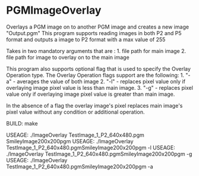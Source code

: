 # PGMImageOverlay
Overlays a PGM image on to another PGM image and creates a new image "Output.pgm"
This program supports reading images in both P2 and P5 format and outputs a image to P2 format with a max value of 255

Takes in two mandatory arguments that are :
	1. file path for main image 
	2. file path for image to overlay on to the main image 

This program also supports optional flag that is used to specify the Overlay Operation type.
The Overlay Operation flags support are the following:
	1. "-a" - averages the value of both image 
	2. "-l" - replaces pixel value only if overlaying image pixel value is less than main image.
	3. "-g" - replaces pixel value only if overlaying image pixel value is greater than main image.

In the absence of a flag the overlay image's pixel replaces main image's pixel value without any condition or additional operation.

BUILD: make

USEAGE: ./ImageOverlay TestImage_1_P2_640x480.pgm SmileyImage200x200pgm
USEAGE: ./ImageOverlay TestImage_1_P2_640x480.pgmSmileyImage200x200pgm -l
USEAGE: ./ImageOverlay TestImage_1_P2_640x480.pgmSmileyImage200x200pgm -g
USEAGE: ./ImageOverlay TestImage_1_P2_640x480.pgmSmileyImage200x200pgm -a
